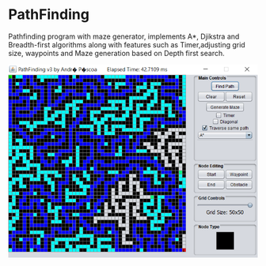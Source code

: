 # PathFinding
Pathfinding program with maze generator, implements A*, Djikstra and Breadth-first algorithms along with features such as Timer,adjusting grid size, waypoints and Maze generation based on Depth first search.

![Example Execution](/docs/pathfinding.PNG)
    